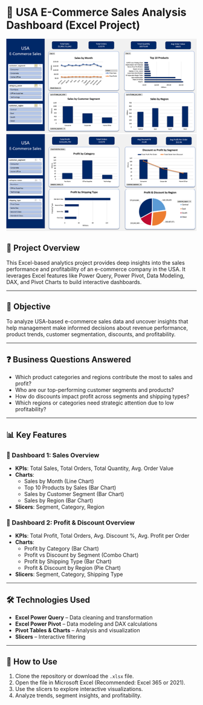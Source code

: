 # 🛒 USA E-Commerce Sales Analysis Dashboard (Excel Project)

![Sales Dashboard](Dasboard1.png)
![Profit & Discount Dashboard](Dashboard2.png)

## 📌 Project Overview

This Excel-based analytics project provides deep insights into the sales performance and profitability of an e-commerce company in the USA. It leverages Excel features like Power Query, Power Pivot, Data Modeling, DAX, and Pivot Charts to build interactive dashboards.

---

## 🎯 Objective

To analyze USA-based e-commerce sales data and uncover insights that help management make informed decisions about revenue performance, product trends, customer segmentation, discounts, and profitability.

---

## ❓ Business Questions Answered

- Which product categories and regions contribute the most to sales and profit?
- Who are our top-performing customer segments and products?
- How do discounts impact profit across segments and shipping types?
- Which regions or categories need strategic attention due to low profitability?

---

## 📊 Key Features

### 🔹 Dashboard 1: Sales Overview
- **KPIs**: Total Sales, Total Orders, Total Quantity, Avg. Order Value
- **Charts**:
  - Sales by Month (Line Chart)
  - Top 10 Products by Sales (Bar Chart)
  - Sales by Customer Segment (Bar Chart)
  - Sales by Region (Bar Chart)
- **Slicers**: Segment, Category, Region

### 🔹 Dashboard 2: Profit & Discount Overview
- **KPIs**: Total Profit, Total Orders, Avg. Discount %, Avg. Profit per Order
- **Charts**:
  - Profit by Category (Bar Chart)
  - Profit vs Discount by Segment (Combo Chart)
  - Profit by Shipping Type (Bar Chart)
  - Profit & Discount by Region (Pie Chart)
- **Slicers**: Segment, Category, Shipping Type

---

## 🛠️ Technologies Used

- **Excel Power Query** – Data cleaning and transformation  
- **Excel Power Pivot** – Data modeling and DAX calculations  
- **Pivot Tables & Charts** – Analysis and visualization  
- **Slicers** – Interactive filtering

---

## 📂 How to Use

1. Clone the repository or download the `.xlsx` file.
2. Open the file in Microsoft Excel (Recommended: Excel 365 or 2021).
3. Use the slicers to explore interactive visualizations.
4. Analyze trends, segment insights, and profitability.

